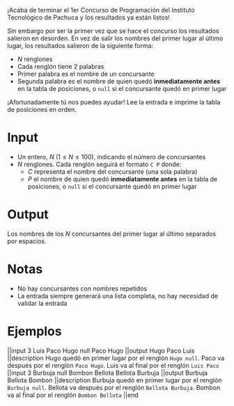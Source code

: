 ¡Acaba de terminar el 1er Concurso de Programación del Instituto Tecnológico de Pachuca y los resultados ya están listos!

Sin embargo por ser la primer vez que se hace el concurso los resultados salieron en desorden. En vez de salir los nombres del primer lugar al último lugar, los resultados salieron de la siguiente forma:

 - $N$ renglones
 - Cada renglón tiene 2 palabras
 - Primer palabra es el
   nombre de un concursante
 - Segunda palabra es el nombre de quien quedó
   **inmediatamente antes** en la tabla de posiciones, o `null` si el concursante quedó en primer lugar

¡Afortunadamente tú nos puedes ayudar! Lee la entrada e imprime la tabla de posiciones en orden.

# Input

 - Un entero, $N$ ($1 \le N \le 100$), indicando el número de concursantes
 - $N$ renglones. Cada renglón seguirá el formato `C P` donde:
   - $C$ representa el nombre del concursante (una sola palabra)
   - $P$ el nombre de quien quedó **inmediatamente antes** en la tabla de posiciones, o `null` si el concursante quedó en primer lugar

# Output

Los nombres de los $N$ concursantes del primer lugar al último separados por espacios.

# Notas

- No hay concursantes con nombres repetidos
- La entrada siempre generará una lista completa, no hay necesidad de validar la entrada

# Ejemplos

||input
3
Luis Paco
Hugo null
Paco Hugo
||output
Hugo Paco Luis
||description
Hugo quedó en primer lugar por el renglón `Hugo null`. Paco va después por el renglón `Paco Hugo`. Luis va al final por el renglón `Luis Paco`
||input
3
Burbuja null
Bombon Bellota
Bellota Burbuja
||output
Burbuja Bellota Bombon
||description
Burbuja quedó en primer lugar por el renglón `Burbuja null`. Bellota va después por el renglón `Bellota Burbuja`. Bombon va al final por el renglón `Bombon Bellota`
||end
